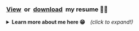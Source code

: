 <h3><a href="https://docs.google.com/document/d/1aLlbkNXt05lWORIGz9eUC-7x0qCZWlJvCgva3qvG9So/preview" target="_blank">View</a>&nbsp;&nbsp;or&nbsp;&nbsp;<a href="https://docs.google.com/document/d/1aLlbkNXt05lWORIGz9eUC-7x0qCZWlJvCgva3qvG9So/export?format=pdf" target="_blank" >download</a>&nbsp;&nbsp;my resume 🤙🏻</h3>

<details>
<summary><b>Learn more about me here 😁</b>&emsp;<i>(click to expand!)</i></summary>

<img src="https://i.giphy.com/media/7ojeb3qz5r9jG/giphy.webp" height="240" />
<img src="https://i.giphy.com/media/det2lIOXEagmgdePCO/giphy.webp" height="240" />
<img src="https://i.giphy.com/media/aQUGAeZ1fBWpy/giphy.webp" height="240" />
<img src="https://i.giphy.com/media/WYEWpk4lRPDq0/giphy.webp" height="240" />
<img src="https://i.giphy.com/media/3oriO0OEd9QIDdllqo/giphy.webp" height="240" />
<img src="https://i.giphy.com/media/tozFMAjkEmCSlAnLj5/giphy.webp" height="240" />
<img src="https://i.giphy.com/media/RrX8uJ8eF7kiY/giphy.webp" height="240" />
<img src="https://i.giphy.com/media/7GIC185HSLNyU/giphy.webp" height="240" />
<img src="https://i.giphy.com/media/Nf5FCBnN2TCAE/giphy.webp" height="240" />

<br />
<br />
<b>As you can see, I like cats....</b>
</details>
